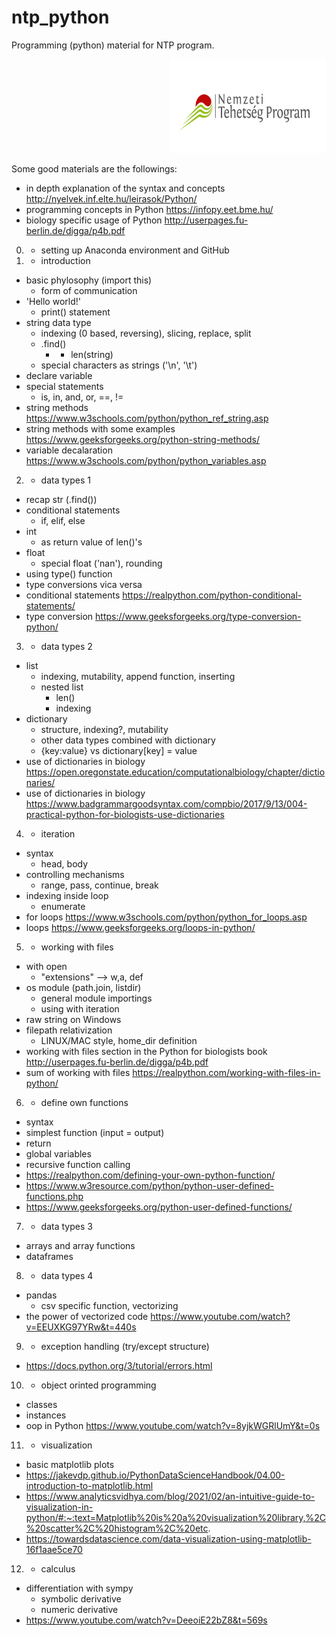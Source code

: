 # ntp_python
 Programming (python) material for NTP program.

<p align="right">
<img src="data/NTP_logo_color.png" height='150' width='250'>
</p>

Some good materials are the followings:
- in depth explanation of the syntax and concepts http://nyelvek.inf.elte.hu/leirasok/Python/
- programming concepts in Python https://infopy.eet.bme.hu/
- biology specific usage of Python http://userpages.fu-berlin.de/digga/p4b.pdf

0. - setting up Anaconda environment and GitHub

1. - introduction
- basic phylosophy (import this)
    - form of communication
- 'Hello world!'
    - print() statement
- string data type
    - indexing (0 based, reversing), slicing, replace, split
    - .find()
        - + len(string)
    - special characters as strings ('\n', '\t')
- declare variable
- special statements
    - is, in, and, or, ==, !=
- string methods https://www.w3schools.com/python/python_ref_string.asp
- string methods with some examples https://www.geeksforgeeks.org/python-string-methods/
- variable decalaration https://www.w3schools.com/python/python_variables.asp

2. - data types 1
- recap str (.find())
- conditional statements
    - if, elif, else
- int
    - as return value of len()'s
- float
    - special float ('nan'), rounding
- using type() function
- type conversions vica versa
- conditional statements https://realpython.com/python-conditional-statements/
- type conversion https://www.geeksforgeeks.org/type-conversion-python/

3. - data types 2
- list
    - indexing, mutability, append function, inserting
    - nested list
        - len()
        - indexing
- dictionary
    - structure, indexing?, mutability
    - other data types combined with dictionary
    - {key:value} vs dictionary[key] = value
- use of dictionaries in biology https://open.oregonstate.education/computationalbiology/chapter/dictionaries/
- use of dictionaries in biology https://www.badgrammargoodsyntax.com/compbio/2017/9/13/004-practical-python-for-biologists-use-dictionaries

4. - iteration
- syntax
    - head, body
- controlling mechanisms
    - range, pass, continue, break
- indexing inside loop
    - enumerate
- for loops https://www.w3schools.com/python/python_for_loops.asp
- loops https://www.geeksforgeeks.org/loops-in-python/

5. - working with files
- with open
    - "extensions" --> w,a, def
- os module (path.join, listdir)
    - general module importings
    - using with iteration
- raw string on Windows
- filepath relativization
    - LINUX/MAC style, home_dir definition
- working with files section in the Python for biologists book http://userpages.fu-berlin.de/digga/p4b.pdf
- sum of working with files https://realpython.com/working-with-files-in-python/

6. - define own functions
- syntax
- simplest function (input = output)
- return
- global variables
- recursive function calling
- https://realpython.com/defining-your-own-python-function/
- https://www.w3resource.com/python/python-user-defined-functions.php
- https://www.geeksforgeeks.org/python-user-defined-functions/

7. - data types 3
- arrays and array functions
- dataframes

8. - data types 4
- pandas
    - csv specific function, vectorizing
- the power of vectorized code https://www.youtube.com/watch?v=EEUXKG97YRw&t=440s

9. - exception handling (try/except structure)
- https://docs.python.org/3/tutorial/errors.html
    
10. - object orinted programming
- classes
- instances
- oop in Python https://www.youtube.com/watch?v=8yjkWGRlUmY&t=0s

11. - visualization
- basic matplotlib plots
- https://jakevdp.github.io/PythonDataScienceHandbook/04.00-introduction-to-matplotlib.html
- https://www.analyticsvidhya.com/blog/2021/02/an-intuitive-guide-to-visualization-in-python/#:~:text=Matplotlib%20is%20a%20visualization%20library,%2C%20scatter%2C%20histogram%2C%20etc.
- https://towardsdatascience.com/data-visualization-using-matplotlib-16f1aae5ce70

12. - calculus
- differentiation with sympy
    - symbolic derivative
    - numeric derivative
- https://www.youtube.com/watch?v=DeeoiE22bZ8&t=569s
